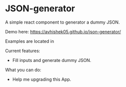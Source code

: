 # JSON-generator

A simple react component to generator a dummy JSON.

Demo here: https://avhishek05.github.io/json-generator/

Examples are located in

Current features:

- Fill inputs and generate dummy JSON.

What you can do:

- Help me upgrading this App.

